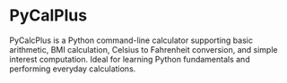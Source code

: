 # PyCalPlus
PyCalcPlus is a Python command-line calculator supporting basic arithmetic, BMI calculation, Celsius to Fahrenheit conversion, and simple interest computation. Ideal for learning Python fundamentals and performing everyday calculations.
